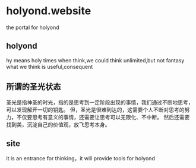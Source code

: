 # holyond.website
the portal for holyond

## holyond
hy means holy times when think,we could think unlimited,but not fantasy
what we think is useful,consequent

## 所谓的圣光状态
圣光是指神圣的时光，指的是思考到一定阶段出现的事情，我们通过不断地思考，可以发现解开一切的钥匙。
但，圣光是很难到达的，这需要个人不断对思考的努力，不仅要思考有意义的事情，还需要让思考可以无限化、不中断。
然后还需要找到美，沉淀自己的价值观，放飞思考本身。

## site
it is an entrance for thinking，it will provide tools for holyond
